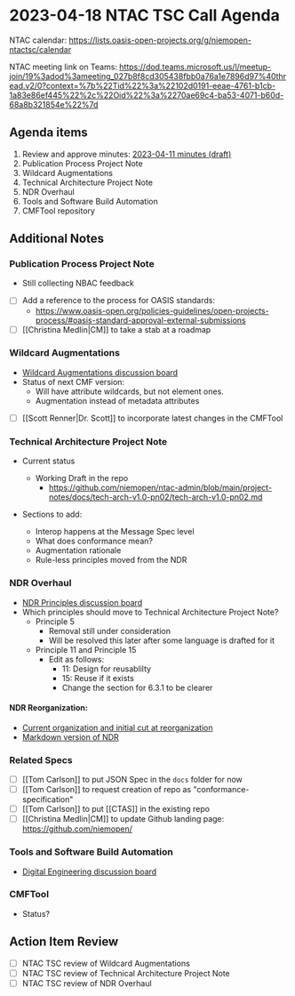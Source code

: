 # 2023-04-18 NTAC TSC Call Agenda

NTAC calendar: https://lists.oasis-open-projects.org/g/niemopen-ntactsc/calendar

NTAC meeting link on Teams: https://dod.teams.microsoft.us/l/meetup-join/19%3adod%3ameeting_027b8f8cd305438fbb0a76a1e7896d97%40thread.v2/0?context=%7b%22Tid%22%3a%22102d0191-eeae-4761-b1cb-1a83e86ef445%22%2c%22Oid%22%3a%2270ae69c4-ba53-4071-b60d-68a8b321854e%22%7d

## Agenda items

1. Review and approve minutes: [2023-04-11 minutes (draft)](2023-04-11-minutes.md)
2. Publication Process Project Note
3. Wildcard Augmentations
4. Technical Architecture Project Note
5. NDR Overhaul
6. Tools and Software Build Automation
7. CMFTool repository

## Additional Notes

### Publication Process Project Note

- Still collecting NBAC feedback
- [ ] Add a reference to the process for OASIS standards:
  - https://www.oasis-open.org/policies-guidelines/open-projects-process/#oasis-standard-approval-external-submissions
- [ ] [[Christina Medlin|CM]] to take a stab at a roadmap

### Wildcard Augmentations

- [Wildcard Augmentations discussion board](https://github.com/niemopen/ntac-admin/discussions/32)
- Status of next CMF version:
  - Will have attribute wildcards, but not element ones.
  - Augmentation instead of metadata attributes
- [ ] [[Scott Renner|Dr. Scott]] to incorporate latest changes in the CMFTool

### Technical Architecture Project Note

- Current status
  - Working Draft in the repo
    - https://github.com/niemopen/ntac-admin/blob/main/project-notes/docs/tech-arch-v1.0-pn02/tech-arch-v1.0-pn02.md

- Sections to add:
  - Interop happens at the Message Spec level
  - What does conformance mean?
  - Augmentation rationale
  - Rule-less principles moved from the NDR

### NDR Overhaul

- [NDR Principles discussion board](https://github.com/niemopen/ntac-admin/discussions/38)
- Which principles should move to Technical Architecture Project Note?
  - Principle 5
    - Removal still under consideration
    - Will be resolved this later after some language is drafted for it
  - Principle 11 and Principle 15
    - Edit as follows:
      - 11: Design for reusablilty
      - 15: Reuse if it exists
      - Change the section for 6.3.1 to be clearer

#### NDR Reorganization:

- [Current organization and initial cut at reorganization](https://github.com/niemopen/ntac-admin/discussions/42)
- [Markdown version of NDR](https://github.com/niemopen/niem-naming-design-rules/blob/dev/niem-ndr.md)

### Related Specs

- [ ] [[Tom Carlson]] to put JSON Spec in the `docs` folder for now
- [ ] [[Tom Carlson]] to request creation of repo as "conformance-specification"
- [ ] [[Tom Carlson]] to put [[CTAS]] in the existing repo
- [ ] [[Christina Medlin|CM]] to update Github landing page: https://github.com/niemopen/

### Tools and Software Build Automation

- [Digital Engineering discussion board](https://github.com/niemopen/ntac-admin/discussions/41)

### CMFTool

- Status?

## Action Item Review

- [ ] NTAC TSC review of Wildcard Augmentations
- [ ] NTAC TSC review of Technical Architecture Project Note
- [ ] NTAC TSC review of NDR Overhaul
